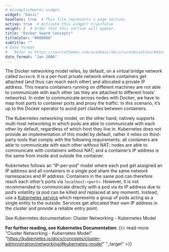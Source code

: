 ```yaml
---
# Accomplishments widget.
widget: "basic"  
headless: true  # This file represents a page section.
active: true  # Activate this widget? true/false
weight: 2  # Order that this section will appear.
title: "Docker Swarm Concepts"
titleColor: "#000000"
subtitle: ""
# Date format
#   Refer to https://sourcethemes.com/academic/docs/customization/#date-format
date_format: "Jan 2006"
---
```


The Docker networking model relies, by default, on a virtual bridge network called `Docker0`. It is a per-host private network where containers get attached (and thus can reach each other) and allocated a private IP address. This means containers running on different machines are not able to communicate with each other (as they are attached to different hosts’ networks). In order to communicate across nodes with Docker, we have to map host ports to container ports and proxy the traffic. In this scenario, it’s up to the Docker operator to avoid port clashes between containers.

The Kubernetes networking model, on the other hand, natively supports multi-host networking in which pods are able to communicate with each other by default, regardless of which host they live in. Kubernetes does not provide an implementation of this model by default, rather it relies on third-party tools that comply with the following requirements: all containers are able to communicate with each other without NAT; nodes are able to communicate with containers without NAT; and a container’s IP address is the same from inside and outside the container.


Kubernetes follows an “IP-per-pod” model where each pod get assigned an IP address and all containers in a single pod share the same network namespaces and IP address. Containers in the same pod can therefore reach each other’s ports via `localhost:<port>`. However, it is not recommended to communicate directly with a pod via its IP address due to pod’s volatility (a pod can be killed and replaced at any moment). Instead, use a [Kubernetes service](/display/containers/kubernetes+services+101) which represents a group of pods acting as a single entity to the outside. Services get allocated their own IP address in the cluster and provide a reliable entry point.


See Kubernetes documentation: Cluster Networking - Kubernetes Model



**For further reading, see Kubernetes Documentation:** {{< read-more "Cluster Networking - Kubernetes Model" "https://kubernetes.io/docs/concepts/cluster-administration/networking/#kubernetes-model" "_target"  >}}
